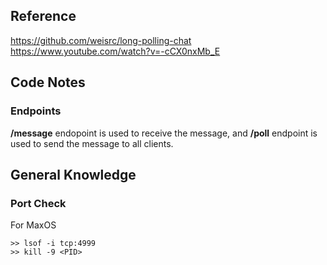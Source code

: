 ## Reference 
https://github.com/weisrc/long-polling-chat  
https://www.youtube.com/watch?v=-cCX0nxMb_E

## Code Notes
### Endpoints
__/message__ endopoint is used to receive the message, and __/poll__ endpoint is used to send the message to all clients.

## General Knowledge
### Port Check
For MaxOS
```
>> lsof -i tcp:4999
>> kill -9 <PID>
```